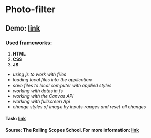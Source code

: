 # Photo-filter

## Demo: [link](https://balzamova.github.io/photo-filter/photo-filter/)

### Used frameworks: 
1. **HTML**
2. **CSS**
3. **JS**
 - *using js to work with files*
 - *loading local files into the application*
 - *save files to local computer with applied styles*
 - *working with dates in js*
 - *working with the Canvas API*
 - *working with fullscreen Api* 
 - *change styles of image by inputs-ranges and reset all changes*
 
#### Task: [link](https://rolling-scopes-school.github.io/stage0/#/stage1/tasks/photo-filter)
#### Sourse: The Rolling Scopes School. For more information: [link](https://rs.school/js/)
